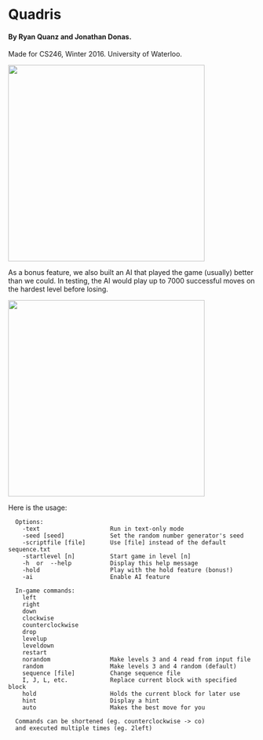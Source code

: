 # Quadris

#### By Ryan Quanz and Jonathan Donas.

Made for CS246, Winter 2016. University of Waterloo.

<img src="http://i.imgur.com/ejliJEK.png" width="400">

As a bonus feature, we also built an AI that played the game (usually) better than we could. In testing, the AI would play up to 7000 successful moves on the hardest level before losing.

<img src="http://i.imgur.com/xZ0rk1h.gif" width="400">

Here is the usage:

```
  Options:
    -text                    Run in text-only mode
    -seed [seed]             Set the random number generator's seed
    -scriptfile [file]       Use [file] instead of the default sequence.txt
    -startlevel [n]          Start game in level [n]
    -h  or  --help           Display this help message
    -hold                    Play with the hold feature (bonus!)
    -ai                      Enable AI feature
  
  In-game commands:
    left
    right
    down
    clockwise
    counterclockwise
    drop
    levelup
    leveldown
    restart
    norandom                 Make levels 3 and 4 read from input file
    random                   Make levels 3 and 4 random (default)
    sequence [file]          Change sequence file
    I, J, L, etc.            Replace current block with specified block
    hold                     Holds the current block for later use
    hint                     Display a hint
    auto                     Makes the best move for you
  
  Commands can be shortened (eg. counterclockwise -> co)
  and executed multiple times (eg. 2left)
```
